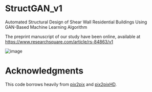 # StructGAN_v1
Automated Structural Design of Shear Wall Residential Buildings Using GAN-Based Machine Learning Algorithm

The preprint manuscript of our study have been online, available at https://www.researchsquare.com/article/rs-84863/v1



![image](https://github.com/wenjie-liao/StructGAN_v1/blob/master/StructGAN_v1.jpg)


# Acknowledgments
This code borrows heavily from [pix2pix](https://github.com/phillipi/pix2pix) and [pix2pixHD](https://github.com/NVIDIA/pix2pixHD).
